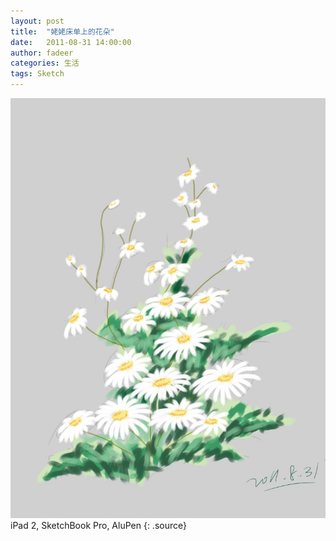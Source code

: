 ```yaml
---
layout: post
title:  "姥姥床单上的花朵"
date:   2011-08-31 14:00:00
author: fadeer
categories: 生活
tags: Sketch
---
```


![](/images/paint-flower.jpg)
iPad 2, SketchBook Pro, AluPen
{: .source}
